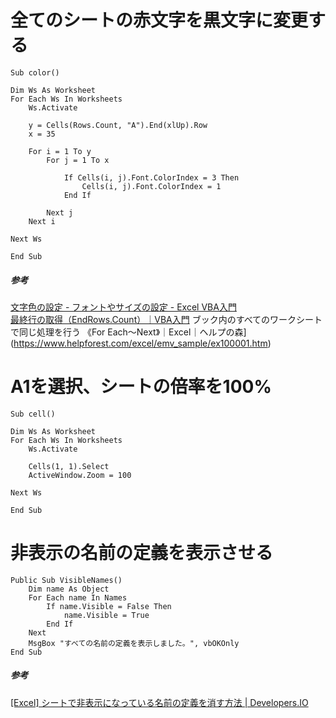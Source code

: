 # 全てのシートの赤文字を黒文字に変更する

```
Sub color()

Dim Ws As Worksheet
For Each Ws In Worksheets
    Ws.Activate
    
    y = Cells(Rows.Count, "A").End(xlUp).Row
    x = 35

    For i = 1 To y
        For j = 1 To x
    
            If Cells(i, j).Font.ColorIndex = 3 Then
                Cells(i, j).Font.ColorIndex = 1
            End If
    
        Next j
    Next i

Next Ws

End Sub
```

##### 参考
[文字色の設定 - フォントやサイズの設定 - Excel VBA入門](https://www.officepro.jp/excelvba/cell_font/index6.html)  
[最終行の取得（EndRows.Count）｜VBA入門](http://www.start-macro.com/55/w/s029.html)
ブック内のすべてのワークシートで同じ処理を行う 《For Each～Next》｜Excel｜ヘルプの森](https://www.helpforest.com/excel/emv_sample/ex100001.htm)

# A1を選択、シートの倍率を100%

```
Sub cell()

Dim Ws As Worksheet
For Each Ws In Worksheets
    Ws.Activate
    
    Cells(1, 1).Select
    ActiveWindow.Zoom = 100

Next Ws

End Sub
```

# 非表示の名前の定義を表示させる

```
Public Sub VisibleNames()
    Dim name As Object
    For Each name In Names
        If name.Visible = False Then
            name.Visible = True
        End If
    Next
    MsgBox "すべての名前の定義を表示しました。", vbOKOnly
End Sub
```

##### 参考
[[Excel] シートで非表示になっている名前の定義を消す方法 | Developers.IO](https://dev.classmethod.jp/articles/excel-delete-name/)
